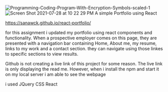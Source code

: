 ![Programming-Coding-Program-With-Encryption-Symbols-scaled-1](https://user-images.githubusercontent.com/77689307/127421572-82dd2eb2-5f32-4bc7-87f9-f31da1dcb846.jpeg)
![Screen Shot 2021-07-28 at 10 22 29 PM](https://user-images.githubusercontent.com/77689307/127421601-ae380946-481e-4d65-b328-bf71e274b099.png)
A simple Portfolio using React

https://sanawck.github.io/react-portfolio/

for this assignment i updated my portfolio using react components and functionality. When a prospective employer comes on this page, they are presented with a navigation bar containing Home, About me, my resume, links to my work and a contact section. they can navigate using those linkes to specific sections to view results.

Github is not creating a live link of this project for some reason. The live link is only displaying the read me. However, when i install the npm and start it on my local server i am able to see the webpage

i used JQuery
CSS
React
